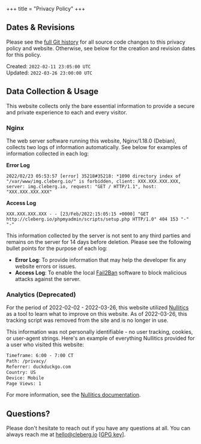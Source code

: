 +++
title = "Privacy Policy"
+++

## Dates & Revisions

Please see the
[full Git history](https://github.com/christian-cleberg/cleberg.io/commits/main)
for all source code changes to this privacy policy and website. Otherwise, see
below for the creation and revision dates for this policy.

Created: `2022-02-11 23:05:00 UTC`  
Updated: `2022-03-26 23:00:00 UTC`

## Data Collection & Usage

This website collects only the bare essential information to provide a secure
and private experience to each and every visitor.

### Nginx

The web server software running this website, Nginx/1.18.0 (Debian), collects
two logs of information automatically. See below for examples of information
collected in each log:

**Error Log**

```config
2022/02/23 05:53:57 [error] 35218#35218: *1090 directory index of "/var/www/img.cleberg.io/" is forbidden, client: XXX.XXX.XXX.XXX, server: img.cleberg.io, request: "GET / HTTP/1.1", host: "XXX.XXX.XXX.XXX"
```

**Access Log**

```config
XXX.XXX.XXX.XXX - - [23/Feb/2022:15:05:15 +0000] "GET http://cleberg.io/phpmyadmin/scripts/setup.php HTTP/1.0" 404 153 "-" "-"
```

This information collected by the server is not sent to any third parties and
remains on the server for 14 days before deletion. Please see the following
bullet points for the purpose of each log:

-   **Error Log**: To provide information that may help the developer fix any
    website errors or issues.
-   **Access Log**: To enable the local [Fail2Ban](https://www.fail2ban.org)
    software to block malicious attacks against the server.

### Analytics (Deprecated)

For the period of 2022-02-02 - 2022-03-26, this website utilized
[Nullitics](https://nullitics.com) as a tool to learn what to improve on this
website. As of 2022-03-26, this tracking script was removed from the site and is
no longer in use.

This information was not personally identifiable - no user tracking, cookies, or
user-agent strings. Here's an example of everything Nullitics provided for a
user who visited this website:

```txt
Timeframe: 6:00 - 7:00 CT
Path: /privacy/
Referrer: duckduckgo.com
Country: US
Device: Mobile
Page Views: 1
```

For more information, see the
[Nullitics documentation](https://nullitics.com/docs/#/privacy).

## Questions?

Please don't hesitate to reach out if you have any questions at all. You can
always reach me at [hello@cleberg.io](mailto:hello@cleberg.io)
[[GPG key](https://cleberg.io/gpg_key.txt)].
